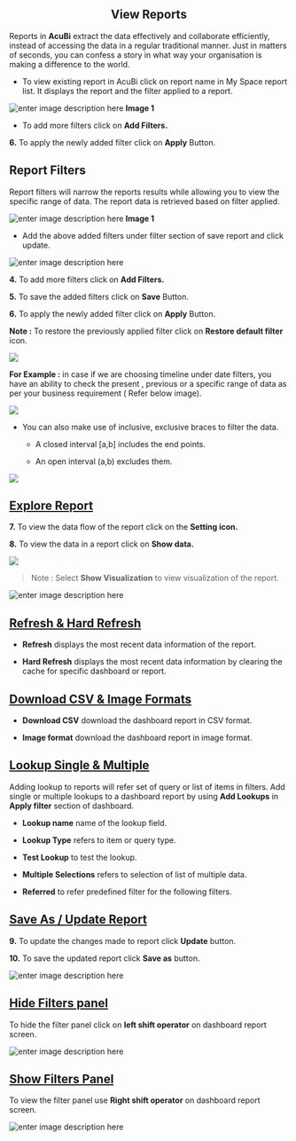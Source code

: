
<center><h2>View Reports</h2></center>

Reports in  **AcuBi**  extract the data effectively and collaborate efficiently, instead of accessing the data in a regular traditional manner. Just in matters of seconds, you can confess a story in what way your organisation is making a difference to the world.

- To view existing report in AcuBi click on report name in My Space report list. It displays the report and the filter applied to a report.

![enter image description here](https://raw.githubusercontent.com/sv18042016/fp1/a6bdd4710bbe48f663d83890c4fb392eb7f79181/images/New_version5/td_view_report_image1.png)
**Image 1**

-  To add more filters click on  **Add Filters.**


**6.**  To apply the newly added filter click on  **Apply**  Button.




## Report Filters

Report filters will narrow the reports results while allowing you to view the specific range of data. The report data is retrieved based on filter applied.


![enter image description here](https://raw.githubusercontent.com/sv18042016/fp1/f08f27389d3eadbbe53d61476967b5d898f11920/images/New_version5/td_view_report1.png)
**Image 1**

-  Add the above added filters under filter section of save report and click update.

![enter image description here](https://raw.githubusercontent.com/sv18042016/fp1/52171415f7fc10c9894259b837ef759570054d64/images/New_version5/td_view_report2.png)

**4.**  To add more filters click on  **Add Filters.**

**5.**  To save the added filters click on  **Save**  Button.

**6.**  To apply the newly added filter click on  **Apply**  Button.

**Note :**  To restore the previously applied filter click on  **Restore default filter**  icon.

![
](https://raw.githubusercontent.com/sv18042016/fp1/ff3c3a540e561e24e5ffdc94929079f309b5f3fc/images/filter_reports1.png)

**For Example :**  in case if we are choosing timeline under date filters, you have an ability to check the present , previous or a specific range of data as per your business requirement ( Refer below image).

![
](https://raw.githubusercontent.com/sv18042016/fp1/9ef51de09e4e5f49959a15ca5cdbf8c130c792b3/images/time.png)

-   You can also make use of inclusive, exclusive braces to filter the data.
    
    -   A closed interval [a,b] includes the end points.
        
    -   An open interval (a,b) excludes them.
        

![
](https://raw.githubusercontent.com/sv18042016/fp1/1f5814f39a56216832c77c94d75e8f9c6a2fb97a/images/date.png)

## [Explore Report](http://18.196.122.102/documentation/bi_technical_documentation.html#/SReports?id=explore-report)

**7.**  To view the data flow of the report click on the  **Setting icon.**

**8.**  To view the data in a report click on  **Show data.**

![
](https://raw.githubusercontent.com/sv18042016/fp1/e936982e20971effbecba83e6088080a4ba6a465/images/show_data1.png)

> Note : Select  **Show Visualization**  to view visualization of the report.

![enter image description here](https://raw.githubusercontent.com/sv18042016/fp1/d52bc64c5ef2973d8b81e9a4f8925e0e50686102/images/show_data.png)

## [Refresh & Hard Refresh](http://18.196.122.102/documentation/bi_technical_documentation.html#/SReports?id=refresh-amp-hard-refresh)

-   **Refresh**  displays the most recent data information of the report.
    
-   **Hard Refresh**  displays the most recent data information by clearing the cache for specific dashboard or report.
    

## [Download CSV & Image Formats](http://18.196.122.102/documentation/bi_technical_documentation.html#/SReports?id=download-csv-amp-image-formats)

-   **Download CSV**  download the dashboard report in CSV format.
    
-   **Image format**  download the dashboard report in image format.
    

## [Lookup Single & Multiple](http://18.196.122.102/documentation/bi_technical_documentation.html#/SReports?id=lookup-single-amp-multiple)

Adding lookup to reports will refer set of query or list of items in filters. Add single or multiple lookups to a dashboard report by using  **Add Lookups**  in  **Apply filter**  section of dashboard.

-   **Lookup name**  name of the lookup field.
    
-   **Lookup Type**  refers to item or query type.
    
-   **Test Lookup**  to test the lookup.
    
-   **Multiple Selections**  refers to selection of list of multiple data.
    
-   **Referred**  to refer predefined filter for the following filters.
    

## [Save As / Update Report](http://18.196.122.102/documentation/bi_technical_documentation.html#/SReports?id=save-as-update-report)

**9.**  To update the changes made to report click  **Update**  button.

**10.**  To save the updated report click  **Save as**  button.

![enter image description here](https://raw.githubusercontent.com/sv18042016/fp1/ec5304fcf5a159a2da18bfa3ac9681b06328b291/images/update_report2.png)

## [Hide Filters panel](http://18.196.122.102/documentation/bi_technical_documentation.html#/SReports?id=hide-filters-panel)

To hide the filter panel click on  **left shift operator**  on dashboard report screen.

![enter image description here](https://raw.githubusercontent.com/sv18042016/fp1/4379d0e2c52695f2ccdd41e99e118daeb6237113/images/hide_filter.png)

## [Show Filters Panel](http://18.196.122.102/documentation/bi_technical_documentation.html#/SReports?id=show-filters-panel)

To view the filter panel use  **Right shift operator**  on dashboard report screen.

![enter image description here](https://raw.githubusercontent.com/sv18042016/fp1/cecc3454dfca83ec1a68e4fe46c0476a8db61154/images/display%20filter%20panel.png)
<!--stackedit_data:
eyJoaXN0b3J5IjpbMjMzMzIwNTUzLC0xMTg4NTM4NDQ3XX0=
-->